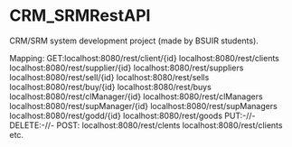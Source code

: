 # CRM_SRMRestAPI
CRM/SRM system development project (made by BSUIR students).

Mapping:
GET:localhost:8080/rest/client/{id}
    localhost:8080/rest/clients
    localhost:8080/rest/supplier/{id}
    localhost:8080/rest/suppliers
    localhost:8080/rest/sell/{id}
    localhost:8080/rest/sells
    localhost:8080/rest/buy/{id}
    localhost:8080/rest/buys
    localhost:8080/rest/clManager/{id}
    localhost:8080/rest/clManagers
    localhost:8080/rest/supManager/{id}
    localhost:8080/rest/supManagers
    localhost:8080/rest/godd/{id}
    localhost:8080/rest/goods
PUT:-//-
DELETE:-//-
POST:
    localhost:8080/rest/clents
    localhost:8080/rest/clients
    etc.
